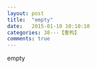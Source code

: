 ```yaml
---
layout: post
title:  "empty"
date:   2015-01-10 10:10:10
categories: 38---【重构】
comments: true
---
```

empty

